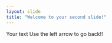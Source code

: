 ```yaml
---
layout: slide
title: "Welcome to your second slide!"
---
```

Your text
Use the left arrow to go back!!

